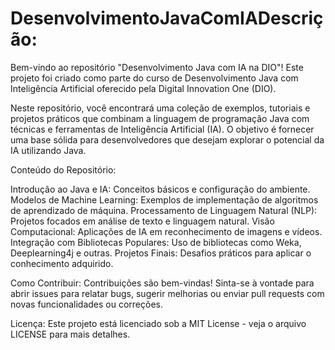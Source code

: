 # DesenvolvimentoJavaComIADescrição:
Bem-vindo ao repositório "Desenvolvimento Java com IA na DIO"! Este projeto foi criado como parte do curso de Desenvolvimento Java com Inteligência Artificial oferecido pela Digital Innovation One (DIO).

Neste repositório, você encontrará uma coleção de exemplos, tutoriais e projetos práticos que combinam a linguagem de programação Java com técnicas e ferramentas de Inteligência Artificial (IA). O objetivo é fornecer uma base sólida para desenvolvedores que desejam explorar o potencial da IA utilizando Java.

Conteúdo do Repositório:

Introdução ao Java e IA: Conceitos básicos e configuração do ambiente.
Modelos de Machine Learning: Exemplos de implementação de algoritmos de aprendizado de máquina.
Processamento de Linguagem Natural (NLP): Projetos focados em análise de texto e linguagem natural.
Visão Computacional: Aplicações de IA em reconhecimento de imagens e vídeos.
Integração com Bibliotecas Populares: Uso de bibliotecas como Weka, Deeplearning4j e outras.
Projetos Finais: Desafios práticos para aplicar o conhecimento adquirido.

Como Contribuir:
Contribuições são bem-vindas! Sinta-se à vontade para abrir issues para relatar bugs, sugerir melhorias ou enviar pull requests com novas funcionalidades ou correções.


Licença:
Este projeto está licenciado sob a MIT License - veja o arquivo LICENSE para mais detalhes.



